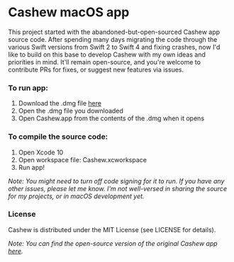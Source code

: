 # Cashew macOS app

This project started with the abandoned-but-open-sourced Cashew app source code. After spending many days migrating the code through the various Swift versions from Swift 2 to Swift 4 and fixing crashes, now I'd like to build on this base to develop Cashew with my own ideas and priorities in mind. It'll remain open-source, and you're welcome to contribute PRs for fixes, or suggest new features via issues.

### To run app:

1. Download the .dmg file [here](https://github.com/bellebethcooper/cashew/releases/tag/1.10.4)
2. Open the .dmg file you downloaded
3. Open Cashew.app from the contents of the .dmg when it opens

### To compile the source code:

1. Open Xcode 10
2. Open workspace file: Cashew.xcworkspace
3. Run app!

*Note: You might need to turn off code signing for it to run. If you have any other issues, please let me know. I'm not well-versed in sharing the source for my projects, or in macOS development yet.*

### License

Cashew is distributed under the MIT License (see LICENSE for details).

*Note: You can find the open-source version of the original Cashew app [here](https://github.com/simplerocket-llc/OpenCashew).*
